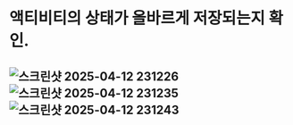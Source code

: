 # 액티비티의 상태가 올바르게 저장되는지 확인.

## ![스크린샷 2025-04-12 231226](https://github.com/user-attachments/assets/376ea226-8912-4772-8288-0181caa51598)![스크린샷 2025-04-12 231235](https://github.com/user-attachments/assets/b2ec243d-e209-446f-b961-8cb1699dcc74)![스크린샷 2025-04-12 231243](https://github.com/user-attachments/assets/587e48c7-8784-49d6-a0c1-e3258ca8f4e8)
